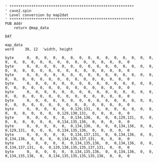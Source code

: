 
    ' *********************************************************
    ' cave2.spin
    ' Level conversion by map2dat
    ' *********************************************************
    PUB Addr
        return @map_data

    DAT

    map_data
    word	 30, 12  'width, height

    byte	  0,  0,  0,  0,  0,  0,  0,  0,  0,  0,  0,  0,  0,  0,  0,  0,  0,  0,  0,  0,  0,  0,  0,  0,  0,  0,  0,  0,  0,  0
    byte	  0,  0,  0,  0,  0,  0,  0,  0,  0,  0,  0,  0,  0,  0,  0,  0,  0,  0,  0,  0,  0,  0,  0,  0,  0,  0,  0,  0,  0,  0
    byte	  0,  0,  0,  0,  0,  0,  0,  0,  0,  0,  0,  0,  0,  0,  0,  0,  0,  0,  0,  0,  0,  0,  0,  0,  0,  0,  0,  0,  0,  0
    byte	  0,  0,  0,  0,  0,  0,  0,  0,  0,  0,  0,  0,  0,  0,  0,  0,  0,  0,  0,  0,  0,  0,  0,  0,  0,  0,  0,  0,  0,  0
    byte	  0,  0,  0,  0,  0,  0,  0,  0,  0,  0,  0,  0,  0,  0,  0,  0,  0,  0,  0,  0,  0,  0,  0,  0,  0,  0,  0,  0,  0,  0
    byte	  0,  0,  0,  0,  0,  0,  0,  0,  0,  0,  0,  0,  0,  0,  0,  0,  0,  0,  0,  0,  0,  0,  0,  0,  0,  0,  0,  0,  0,  0
    byte	  0,  0,  0,  0,  0,  0,129,131,  0,  0,  0,  0,  0,  0,  0,  0,  0,  0,  0,  0,  0,  0,129,130,131,  0,  0,  0,  0,  0
    byte	  0,  0,  0,  0,  0,  0,134,136,  0,  0,  0,129,131,  0,  0,  0,  0,  0,  0,  0,  0,  0,134,135,136,  0,  0,  0,  0,  0
    byte	  0,  0,  0,  0,  0,  0,134,136,  0,  0,  0,134,136,  0,  0,  0,129,131,  0,  0,  0,  0,134,135,136,  0,  0,  0,  0,  0
    byte	  0,  0,  0,  0,  0,  0,134,137,131,  0,  0,134,136,  0,  0,  0,134,136,  0,  0,  0,  0,134,135,137,131,  0,  0,  0,  0
    byte	  0,  0,  0,  0,  0,  0,134,135,136,  0,  0,134,136,  0,  0,  0,134,137,131,  0,  0,129,138,135,135,137,131,  0,  0,  0
    byte	  0,  0,  0,  0,  0,  0,134,135,136,  0,  0,134,136,  0,  0,  0,134,135,136,  0,  0,134,135,135,135,135,136,  0,  0,  0
